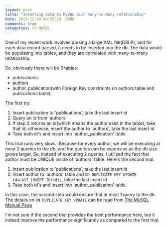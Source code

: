 ```yaml
---
layout: post
title: "Inserting data to MySQL with many-to-many relationship"
date: 2013-12-18 00:55:29 -0500
comments: true
categories: CS MySQL
---
```

One of my recent work involves parsing a large XML file(DBLP), and for each data record parsed, it needs to be inserted into the db. The data would be populating into tables, and they are correlated with many-to-many relationship.   

So, obviously there will be 3 tables:  

- publications
- authors
- author_publication(with Foreign Key constraints on authors table and publications table)

The first try:  

1. Insert publication to 'publications', take the last insert id
2. Query an id from 'authors'
3. If step 2 returns an id(which means the author exist in the table), take that id; otherwise, insert the author to 'authors', take the last insert id
4. Take both id's and insert into 'author_publication' table.

This trial runs very slow... Because for every author, we will be executing at most 2 queries to the db, and the queries can be expensive as the db size grows larger. So, instead of executing 2 queries, I utilized the fact that author must be UNIQUE inside of 'authors' table. Here's the second trial:  


1. Insert publication to 'publications', take the last insert id
2. Insert author to 'authors' table and `ON DUPLICATE KEY UPDATE id=LAST_INSERT_ID(id);`, take the last insert id
3. Take both id's and insert into 'author_publication' table.

In this case, the second step would ensure that at most 1 query to the db. The details on `ON DUPLICATE KEY UPDATE` can be read from [The MySQL Manual Page](http://dev.mysql.com/doc/refman/5.0/en/insert-on-duplicate.html)

I'm not sure if the second trial provides the best performance here, but it indeed improve the performance significantly as compared to the first trial. 